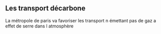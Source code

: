 ## Les transport décarbone
La métropole de paris va favoriser les transport n émettant pas de gaz a effet de serre dans l atmosphère